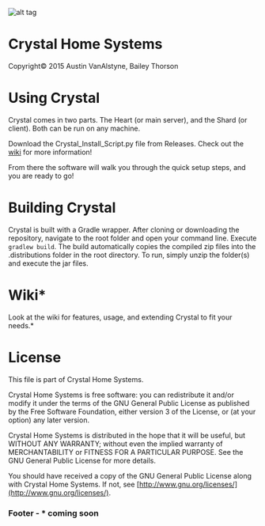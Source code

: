 ![alt tag](http://austinva.me/austinVanAlstyne_files/chs.png)

# Crystal Home Systems
Copyright© 2015 Austin VanAlstyne, Bailey Thorson

# Using Crystal
Crystal comes in two parts. The Heart (or main server), and the Shard (or client). Both can be run on any machine.

Download the Crystal_Install_Script.py file from Releases. Check out the [wiki](https://github.com/PulsePanda/Crystal/wiki/How-to-Install) for more information!

From there the software will walk you through the quick setup steps, and you are ready to go!

# Building Crystal
Crystal is built with a Gradle wrapper. After cloning or downloading the repository, navigate to the root folder and open your command line. Execute `gradlew build`. The build automatically copies the compiled zip files into the .distributions folder in the root directory. To run, simply unzip the folder(s) and execute the jar files.

# Wiki*
Look at the wiki for features, usage, and extending Crystal to fit your needs.*

# License
This file is part of Crystal Home Systems.

Crystal Home Systems is free software: you can redistribute it and/or modify
it under the terms of the GNU General Public License as published by
the Free Software Foundation, either version 3 of the License, or
(at your option) any later version.

Crystal Home Systems is distributed in the hope that it will be useful,
but WITHOUT ANY WARRANTY; without even the implied warranty of
MERCHANTABILITY or FITNESS FOR A PARTICULAR PURPOSE.  See the
GNU General Public License for more details.

You should have received a copy of the GNU General Public License
along with Crystal Home Systems. If not, see [http://www.gnu.org/licenses/](http://www.gnu.org/licenses/).

### Footer - * coming soon
